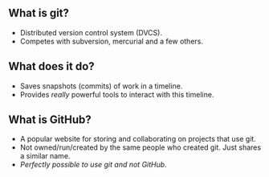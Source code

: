 ## What is git?

* Distributed version control system (DVCS).
* Competes with subversion, mercurial and a few others.

## What does it do?

* Saves snapshots (commits) of work in a timeline.
* Provides *really* powerful tools to interact with this timeline.

## What is Git**Hub**?

* A popular website for storing and collaborating on projects that use git.
* Not owned/run/created by the same people who created git. Just shares a similar name.
* *Perfectly possible to use git and not GitHub*.